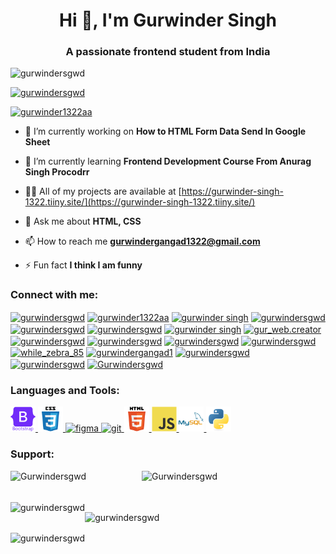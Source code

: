 <h1 align="center">Hi 👋, I'm Gurwinder Singh</h1>
<h3 align="center">A passionate frontend student from India</h3>

<p align="left"> <img src="https://komarev.com/ghpvc/?username=gurwindersgwd&label=Profile%20views&color=0e75b6&style=flat" alt="gurwindersgwd" /> </p>

<p align="left"> <a href="https://github.com/ryo-ma/github-profile-trophy"><img src="https://github-profile-trophy.vercel.app/?username=gurwindersgwd" alt="gurwindersgwd" /></a> </p>

<p align="left"> <a href="https://twitter.com/gurwinder1322aa" target="blank"><img src="https://img.shields.io/twitter/follow/gurwinder1322aa?logo=twitter&style=for-the-badge" alt="gurwinder1322aa" /></a> </p>

- 🔭 I’m currently working on **How to HTML Form Data Send In Google Sheet**

- 🌱 I’m currently learning **Frontend Development Course From Anurag Singh Procodrr**

- 👨‍💻 All of my projects are available at [https://gurwinder-singh-1322.tiiny.site/](https://gurwinder-singh-1322.tiiny.site/)

- 💬 Ask me about **HTML, CSS**

- 📫 How to reach me **gurwindergangad1322@gmail.com**

- ⚡ Fun fact **I think I am funny**

<h3 align="left">Connect with me:</h3>
<p align="left">
<a href="https://dev.to/gurwindersgwd" target="blank"><img align="center" src="https://raw.githubusercontent.com/rahuldkjain/github-profile-readme-generator/master/src/images/icons/Social/devto.svg" alt="gurwindersgwd" height="30" width="40" /></a>
<a href="https://twitter.com/gurwinder1322aa" target="blank"><img align="center" src="https://raw.githubusercontent.com/rahuldkjain/github-profile-readme-generator/master/src/images/icons/Social/twitter.svg" alt="gurwinder1322aa" height="30" width="40" /></a>
<a href="https://linkedin.com/in/gurwinder singh" target="blank"><img align="center" src="https://raw.githubusercontent.com/rahuldkjain/github-profile-readme-generator/master/src/images/icons/Social/linked-in-alt.svg" alt="gurwinder singh" height="30" width="40" /></a>
<a href="https://stackoverflow.com/users/gurwindersgwd" target="blank"><img align="center" src="https://raw.githubusercontent.com/rahuldkjain/github-profile-readme-generator/master/src/images/icons/Social/stack-overflow.svg" alt="gurwindersgwd" height="30" width="40" /></a>
<a href="https://codesandbox.com/gurwindersgwd" target="blank"><img align="center" src="https://raw.githubusercontent.com/rahuldkjain/github-profile-readme-generator/master/src/images/icons/Social/codesandbox.svg" alt="gurwindersgwd" height="30" width="40" /></a>
<a href="https://kaggle.com/gurwindersgwd" target="blank"><img align="center" src="https://raw.githubusercontent.com/rahuldkjain/github-profile-readme-generator/master/src/images/icons/Social/kaggle.svg" alt="gurwindersgwd" height="30" width="40" /></a>
<a href="https://fb.com/gurwinder singh" target="blank"><img align="center" src="https://raw.githubusercontent.com/rahuldkjain/github-profile-readme-generator/master/src/images/icons/Social/facebook.svg" alt="gurwinder singh" height="30" width="40" /></a>
<a href="https://instagram.com/gur_web.creator" target="blank"><img align="center" src="https://raw.githubusercontent.com/rahuldkjain/github-profile-readme-generator/master/src/images/icons/Social/instagram.svg" alt="gur_web.creator" height="30" width="40" /></a>
<a href="https://dribbble.com/gurwindersgwd" target="blank"><img align="center" src="https://raw.githubusercontent.com/rahuldkjain/github-profile-readme-generator/master/src/images/icons/Social/dribbble.svg" alt="gurwindersgwd" height="30" width="40" /></a>
<a href="https://www.behance.net/gurwindersgwd" target="blank"><img align="center" src="https://raw.githubusercontent.com/rahuldkjain/github-profile-readme-generator/master/src/images/icons/Social/behance.svg" alt="gurwindersgwd" height="30" width="40" /></a>
<a href="https://hashnode.com/gurwindersgwd" target="blank"><img align="center" src="https://raw.githubusercontent.com/rahuldkjain/github-profile-readme-generator/master/src/images/icons/Social/hashnode.svg" alt="gurwindersgwd" height="30" width="40" /></a>
<a href="https://www.youtube.com/c/gurwindersgwd" target="blank"><img align="center" src="https://raw.githubusercontent.com/rahuldkjain/github-profile-readme-generator/master/src/images/icons/Social/youtube.svg" alt="gurwindersgwd" height="30" width="40" /></a>
<a href="https://www.codechef.com/users/while_zebra_85" target="blank"><img align="center" src="https://cdn.jsdelivr.net/npm/simple-icons@3.1.0/icons/codechef.svg" alt="while_zebra_85" height="30" width="40" /></a>
<a href="https://www.hackerrank.com/gurwindergangad1" target="blank"><img align="center" src="https://raw.githubusercontent.com/rahuldkjain/github-profile-readme-generator/master/src/images/icons/Social/hackerrank.svg" alt="gurwindergangad1" height="30" width="40" /></a>
<a href="https://www.leetcode.com/gurwindersgwd" target="blank"><img align="center" src="https://raw.githubusercontent.com/rahuldkjain/github-profile-readme-generator/master/src/images/icons/Social/leet-code.svg" alt="gurwindersgwd" height="30" width="40" /></a>
<a href="https://www.topcoder.com/members/gurwindersgwd" target="blank"><img align="center" src="https://raw.githubusercontent.com/rahuldkjain/github-profile-readme-generator/master/src/images/icons/Social/topcoder.svg" alt="gurwindersgwd" height="30" width="40" /></a>
<a href="https://discord.gg/Gurwindersgwd" target="blank"><img align="center" src="https://raw.githubusercontent.com/rahuldkjain/github-profile-readme-generator/master/src/images/icons/Social/discord.svg" alt="Gurwindersgwd" height="30" width="40" /></a>
</p>

<h3 align="left">Languages and Tools:</h3>
<p align="left"> <a href="https://getbootstrap.com" target="_blank" rel="noreferrer"> <img src="https://raw.githubusercontent.com/devicons/devicon/master/icons/bootstrap/bootstrap-plain-wordmark.svg" alt="bootstrap" width="40" height="40"/> </a> <a href="https://www.w3schools.com/css/" target="_blank" rel="noreferrer"> <img src="https://raw.githubusercontent.com/devicons/devicon/master/icons/css3/css3-original-wordmark.svg" alt="css3" width="40" height="40"/> </a> <a href="https://www.figma.com/" target="_blank" rel="noreferrer"> <img src="https://www.vectorlogo.zone/logos/figma/figma-icon.svg" alt="figma" width="40" height="40"/> </a> <a href="https://git-scm.com/" target="_blank" rel="noreferrer"> <img src="https://www.vectorlogo.zone/logos/git-scm/git-scm-icon.svg" alt="git" width="40" height="40"/> </a> <a href="https://www.w3.org/html/" target="_blank" rel="noreferrer"> <img src="https://raw.githubusercontent.com/devicons/devicon/master/icons/html5/html5-original-wordmark.svg" alt="html5" width="40" height="40"/> </a> <a href="https://developer.mozilla.org/en-US/docs/Web/JavaScript" target="_blank" rel="noreferrer"> <img src="https://raw.githubusercontent.com/devicons/devicon/master/icons/javascript/javascript-original.svg" alt="javascript" width="40" height="40"/> </a> <a href="https://www.mysql.com/" target="_blank" rel="noreferrer"> <img src="https://raw.githubusercontent.com/devicons/devicon/master/icons/mysql/mysql-original-wordmark.svg" alt="mysql" width="40" height="40"/> </a> <a href="https://www.python.org" target="_blank" rel="noreferrer"> <img src="https://raw.githubusercontent.com/devicons/devicon/master/icons/python/python-original.svg" alt="python" width="40" height="40"/> </a> </p>

<h3 align="left">Support:</h3>
<p><a href="https://www.buymeacoffee.com/ Gurwindersgwd"> <img align="left" src="https://cdn.buymeacoffee.com/buttons/v2/default-yellow.png" height="50" width="210" alt=" Gurwindersgwd" /></a><a href="https://ko-fi.com/Gurwindersgwd"> <img align="left" src="https://cdn.ko-fi.com/cdn/kofi3.png?v=3" height="50" width="210" alt="Gurwindersgwd" /></a></p><br><br>

<p><img align="left" src="https://github-readme-stats.vercel.app/api/top-langs?username=gurwindersgwd&show_icons=true&locale=en&layout=compact" alt="gurwindersgwd" /></p>

<p>&nbsp;<img align="center" src="https://github-readme-stats.vercel.app/api?username=gurwindersgwd&show_icons=true&locale=en" alt="gurwindersgwd" /></p>

<p><img align="center" src="https://github-readme-streak-stats.herokuapp.com/?user=gurwindersgwd&" alt="gurwindersgwd" /></p>
